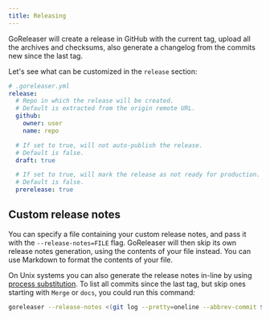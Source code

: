 ```yaml
---
title: Releasing
---
```


GoReleaser will create a release in GitHub with the current tag, upload all
the archives and checksums, also generate a changelog from the commits new since the last tag.

Let's see what can be customized in the `release` section:

```yml
# .goreleaser.yml
release:
  # Repo in which the release will be created.
  # Default is extracted from the origin remote URL.
  github:
    owner: user
    name: repo

  # If set to true, will not auto-publish the release.
  # Default is false.
  draft: true

  # If set to true, will mark the release as not ready for production.
  # Default is false.
  prerelease: true
```

## Custom release notes

You can specify a file containing your custom release notes, and
pass it with the `--release-notes=FILE` flag.
GoReleaser will then skip its own release notes generation,
using the contents of your file instead.
You can use Markdown to format the contents of your file.

On Unix systems you can also generate the release notes in-line by using [process substitution](https://en.wikipedia.org/wiki/Process_substitution).
To list all commits since the last tag, but skip ones starting with `Merge` or `docs`, you could run this command:

```sh
goreleaser --release-notes <(git log --pretty=oneline --abbrev-commit $(git describe --tags --abbrev=0)^.. | grep -v '^[^ ]* \(Merge\|docs\)')
```
